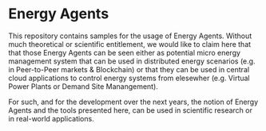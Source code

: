 # Energy Agents
This repository contains samples for the usage of Energy Agents. Without much theoretical or scientific entitlement, we would like to claim here that that those Energy Agents can be seen either as potential micro energy management system that can be used in distributed energy scenarios (e.g. in Peer-to-Peer markets & Blockchain) or that they can be used in central cloud applications to control energy systems from elesewher (e.g. Virtual Power Plants or Demand Site Manangement). 

For such, and for the development over the next years, the notion of Energy Agents and the tools presented here, can be used in scientific research or in real-world applications.

